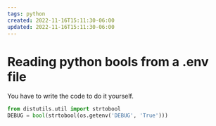 ```yaml
---
tags: python
created: 2022-11-16T15:11:30-06:00
updated: 2022-11-16T15:11:30-06:00
---
```


# Reading python bools from a .env file
You have to write the code to do it yourself.
```python
from distutils.util import strtobool
DEBUG = bool(strtobool(os.getenv('DEBUG', 'True')))
```